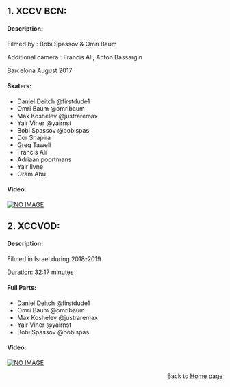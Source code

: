 
## 1. XCCV BCN:
#### Description:
<p>Filmed by : Bobi Spassov & Omri Baum </p>
<p>Additional camera : Francis Ali, Anton Bassargin</p>
<p>Barcelona August 2017</p>

#### Skaters:
* Daniel Deitch @firstdude1
* Omri Baum @omribaum
* Max Koshelev @justraremax
* Yair Viner @yairnst
* Bobi Spassov @bobispas
* Dor Shapira
* Greg Tawell
* Francis Ali
* Adriaan poortmans
* Yair livne
* Oram Abu

#### Video:
[![NO IMAGE](https://img.youtube.com/vi/xPfvDQy3ouI/0.jpg)](https://www.youtube.com/watch?v=xPfvDQy3ouI)

## 2. XCCVOD:
#### Description:
<p>Filmed in Israel during 2018-2019</p>
<p>Duration: 32:17 minutes</p>

#### Full Parts:
* Daniel Deitch @firstdude1
* Omri Baum @omribaum
* Max Koshelev @justraremax
* Yair Viner @yairnst
* Bobi Spassov @bobispas

#### Video:
[![NO IMAGE](https://img.youtube.com/vi/JANkLN1kKNg/0.jpg)](https://www.youtube.com/watch?v=JANkLN1kKNg)

<div style="text-align: right"> Back to <a href='https://danieldeitch1.github.io/'>Home page<a/>
